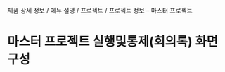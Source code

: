 <!--breadcrumb:제품 상세 정보 / 메뉴 설명 / 프로젝트 / 프로젝트 정보 – 마스터 프로젝트--><span class="md-breadcrumb">제품 상세 정보 / 메뉴 설명 / 프로젝트 / 프로젝트 정보 – 마스터 프로젝트</span>
# 마스터 프로젝트 실행및통제(회의록) 화면구성
